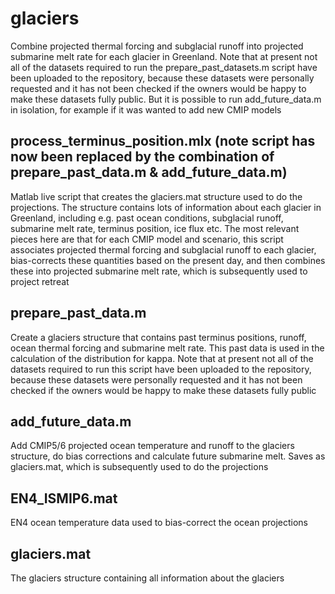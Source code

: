 # glaciers
Combine projected thermal forcing and subglacial runoff into projected submarine melt rate for each glacier in Greenland. Note that at present not all of the datasets required to run the prepare_past_datasets.m script have been uploaded to the repository, because these datasets were personally requested and it has not been checked if the owners would be happy to make these datasets fully public. But it is possible to run add_future_data.m in isolation, for example if it was wanted to add new CMIP models

## process_terminus_position.mlx (note script has now been replaced by the combination of prepare_past_data.m & add_future_data.m)
Matlab live script that creates the glaciers.mat structure used to do the projections. The structure contains lots of information about each glacier in Greenland, including e.g. past ocean conditions, subglacial runoff, submarine melt rate, terminus position, ice flux etc. The most relevant pieces here are that for each CMIP model and scenario, this script associates projected thermal forcing and subglacial runoff to each glacier, bias-corrects these quantities based on the present day, and then combines these into projected submarine melt rate, which is subsequently used to project retreat

## prepare_past_data.m
Create a glaciers structure that contains past terminus positions, runoff, ocean thermal forcing and submarine melt rate. This past data is used in the calculation of the distribution for kappa. Note that at present not all of the datasets required to run this script have been uploaded to the repository, because these datasets were personally requested and it has not been checked if the owners would be happy to make these datasets fully public

## add_future_data.m
Add CMIP5/6 projected ocean temperature and runoff to the glaciers structure, do bias corrections and calculate future submarine melt. Saves as glaciers.mat, which is subsequently used to do the projections

## EN4_ISMIP6.mat
EN4 ocean temperature data used to bias-correct the ocean projections

## glaciers.mat
The glaciers structure containing all information about the glaciers
